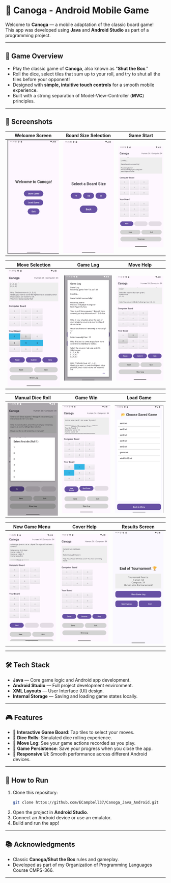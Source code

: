 # 🎲 Canoga - Android Mobile Game

Welcome to **Canoga** — a mobile adaptation of the classic board game!  
This app was developed using **Java** and **Android Studio** as part of a programming project.

---

## 📱 Game Overview

- Play the classic game of **Canoga**, also known as "**Shut the Box**."
- Roll the dice, select tiles that sum up to your roll, and try to shut all the tiles before your opponent!
- Designed with **simple, intuitive touch controls** for a smooth mobile experience.
- Built with a strong separation of Model-View-Controller (**MVC**) principles.


---

## 📸 Screenshots

| Welcome Screen | Board Size Selection | Game Start |
|:--------------:|:--------------------:|:----------:|
| ![Welcome](screenshots/Welcome.png) | ![Board Size](screenshots/BoardSize.png) | ![Game Start](screenshots/GameStart.png) |

| Move Selection | Game Log | Move Help |
|:--------------:|:--------:|:---------:|
| ![Move Select](screenshots/MoveSelect.png) | ![Game Log](screenshots/GameLog.png) | ![Move Help](screenshots/MoveHelp.png) |

| Manual Dice Roll | Game Win | Load Game |
|:----------------:|:--------:|:---------:|
| ![Manual Roll](screenshots/ManualRoll.png) | ![Game Win](screenshots/GameWin.png) | ![Load Game](screenshots/LoadGame.png) |

| New Game Menu | Cover Help | Results Screen |
|:-------------:|:----------:|:--------------:|
| ![New Game](screenshots/NewGame.png) | ![Cover Help](screenshots/CoverHelp.png) | ![Results](screenshots/Results.png) |



---

## 🛠️ Tech Stack

- **Java** — Core game logic and Android app development.
- **Android Studio** — Full project development environment.
- **XML Layouts** — User Interface (UI) design.
- **Internal Storage** — Saving and loading game states locally.

---

## 🎮 Features

- 🎲 **Interactive Game Board**: Tap tiles to select your moves.
- 🔄 **Dice Rolls**: Simulated dice rolling experience.
- 📜 **Move Log**: See your game actions recorded as you play.
- 💾 **Game Persistence**: Save your progress when you close the app.
- 📏 **Responsive UI**: Smooth performance across different Android devices.

---

## 🚀 How to Run

1. Clone this repository:
    ```bash
    git clone https://github.com/ECampbell37/Canoga_Java_Android.git
    ```
2. Open the project in **Android Studio**.
3. Connect an Android device or use an emulator.
4. Build and run the app!



---

## 📚 Acknowledgments

- Classic **Canoga/Shut the Box** rules and gameplay.
- Developed as part of my Organization of Programming Languages Course CMPS-366.

---

